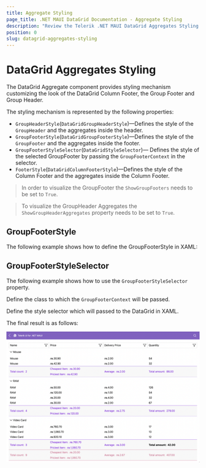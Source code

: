 ```yaml
---
title: Aggregate Styling
page_title: .NET MAUI DataGrid Documentation - Aggregate Styling
description: "Review the Telerik .NET MAUI DataGrid Aggregates Styling documentation article to learn more about all built in Aggregate Styling functions you can use."
position: 0
slug: datagrid-aggregates-styling
---
```


# DataGrid Aggregates Styling

The DataGrid Aggregate component provides styling mechanism customizing the look of the DataGrid Column Footer, the Group Footer and Group Header.

The styling mechanism is represented by the following properties:

* `GroupHeaderStyle`(`DataGridGroupHeaderStyle`)&mdash;Defines the style of the `GroupHeader` and the aggregates inside the header.
* `GroupFooterStyle`(`DataGridGroupFooterStyle`)&mdash;Defines the style of the `GroupFooter` and the aggregates inside the footer.
* `GroupFooterStyleSelector`(`DataGridStyleSelector`)&mdash; Defines the style of the selected GroupFooter by passing the `GroupFooterContext` in the selector.
* `FooterStyle`(`DataGridColumnFooterStyle`)&mdash;Defines the style of the Column Footer and the aggregates inside the Column Footer. 

> In order to visualize the GroupFooter the `ShowGroupFooters` needs to be set to `True`.

> To visualize the GroupHeader Aggregates the `ShowGroupHeaderAggregates` property needs to be set to `True`.

## GroupFooterStyle 

The following example shows how to define the GroupFooterStyle in XAML:

<snippet id='datagrid-group-aggregate-styling-example'/>

## GroupFooterStyleSelector

The following example shows how to use the `GroupFooterStyleSelector` property.

Define the class to which the `GroupFooterContext` will be passed.

<snippet id='datagrid-group-aggregate-style-selector'/>

Define the style selector which will passed to the DataGrid in XAML.

<snippet id='datagrid-group-aggregate-style-selector-xaml'/>

The final result is as follows:

![Group Aggregate Style](../images/datagrid-grouping-aggregates.png)